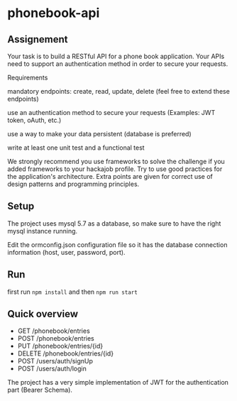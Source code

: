 # phonebook-api

## Assignement

Your task is to build a RESTful API for a phone book application. Your APIs need to support an authentication method in order to secure your requests.  


Requirements 


mandatory endpoints: create, read, update, delete (feel free to extend these endpoints) 

use an authentication method to secure your requests (Examples: JWT token, oAuth, etc.) 

use a way to make your data persistent (database is preferred) 

write at least one unit test and a functional test  


We strongly recommend you use frameworks to solve the challenge if you added frameworks to your hackajob profile. Try to use good practices for the application's architecture. Extra points are given for correct use of design patterns and programming principles.  


## Setup

The project uses mysql 5.7 as a database, so make sure to have the right mysql instance running.

Edit the ormconfig.json configuration file so it has the database connection information (host, user, password, port).

## Run

first run `npm install` and then `npm run start`

## Quick overview

 - GET /phonebook/entries
 - POST /phonebook/entries
 - PUT /phonebook/entries/{id}
 - DELETE /phonebook/entries/{id}
 - POST /users/auth/signUp
 - POST /users/auth/login

The project has a very simple implementation of JWT for the authentication part (Bearer Schema).